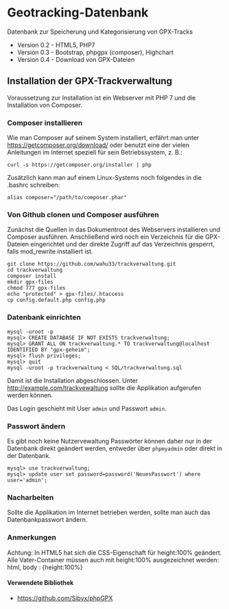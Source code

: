 Geotracking-Datenbank
==================


Datenbank zur Speicherung und Kategorisierung von GPX-Tracks

* Version 0.2 - HTML5, PHP7
* Version 0.3 - Bootstrap, phpgpx (composer), Highchart
* Version 0.4 - Download von GPX-Dateien

Installation der GPX-Trackverwaltung
-------


Voraussetzung zur Installation ist ein Webserver mit PHP 7 und die Installation von Composer. 

### Composer installieren

Wie man Composer auf seinem System installiert, erfährt man unter https://getcomposer.org/download/ oder benutzt eine der vielen Anleitungen im Internet speziell für sein Betriebssystem, z. B.:

`````
curl -s https://getcomposer.org/installer | php
`````
Zusätzlich kann man auf einem Linux-Systems noch folgendes in die .bashrc schreiben:
`````
alias composer="/path/to/composer.phar"
`````

### Von Github clonen und Composer ausführen

Zunächst die Quellen in das Dokumentroot des Webservers installieren und Composer ausführen. Anschließend wird noch ein Verzeichnis für die GPX-Dateien eingerichtet und der direkte Zugriff auf das Verzeichnis gesperrt, falls mod_rewrite installiert ist.

````
git clone https://github.com/wahu33/trackverwaltung.git
cd trackverwaltung
composer install
mkdir gpx-files
chmod 777 gpx-files
echo "protected" > gpx-files/.htaccess
cp config.default.php config.php
````

### Datenbank einrichten

````
mysql -uroot -p
mysql> CREATE DATABASE IF NOT EXISTS trackverwaltung;
mysql> GRANT ALL ON trackverwaltung.* TO trackverwaltung@localhost IDENTIFIED BY "gpx-geheim";
mysql> flush privileges;
mysql> quit
mysql -uroot -p trackverwaltung < SQL/trackverwaltung.sql
````

Damit ist die Installation abgeschlossen. Unter http://example.com/trackvewaltung sollte die Applikation aufgerufen werden können.

Das Login geschieht mit User ````admin```` und Passwort ````admin````.

### Passwort ändern

Es gibt noch keine Nutzervewaltung Passwörter können daher nur in der Datenbank direkt geändert werden, entweder über ````phpmyadmin```` oder direkt in der Datenbank.

``````
mysql> use trackverwaltung;
mysql> update user set password=password('NeuesPasswort') where user='admin';
``````

### Nacharbeiten
Sollte die Applikation im Internet betrieben werden, sollte man auch das Datenbankpasswort ändern.


### Anmerkungen 

Achtung: In HTML5 hat sich die CSS-Eigenschaft für height:100% geändert.
Alle Vater-Container müssen auch mit height:100% ausgezeichnet werden:
html, body : {height:100%}

#### Verwendete Bibliothek

* https://github.com/Sibyx/phpGPX
